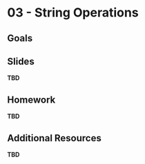 # 03 - String Operations

<Teacher name="Heeeun"></Teacher>

## Goals

## Slides

**TBD**

## Homework

**TBD**

## Additional Resources

**TBD**